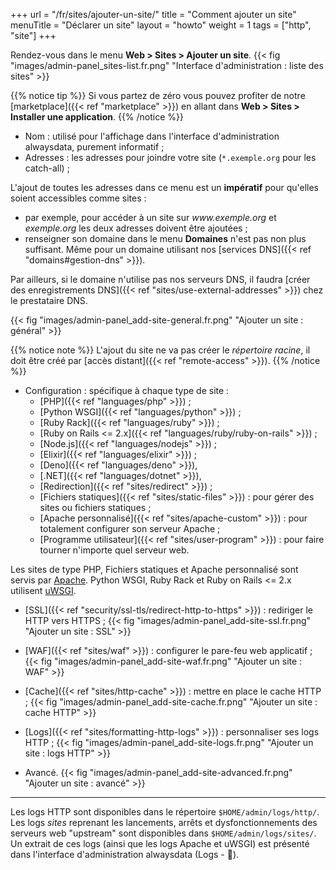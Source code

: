 +++
url = "/fr/sites/ajouter-un-site/"
title = "Comment ajouter un site"
menuTitle = "Déclarer un site"
layout = "howto"
weight = 1
tags = ["http", "site"]
+++

Rendez-vous dans le menu **Web > Sites > Ajouter un site**.
{{< fig "images/admin-panel_sites-list.fr.png" "Interface d'administration : liste des sites" >}}

{{% notice tip %}}
Si vous partez de zéro vous pouvez profiter de notre [marketplace]({{< ref "marketplace" >}}) en allant dans **Web > Sites > Installer une application**.
{{% /notice %}}

- Nom : utilisé pour l'affichage dans l'interface d'administration alwaysdata, purement informatif ;
- Adresses : les adresses pour joindre votre site (`*.exemple.org` pour les catch-all) ;

L'ajout de toutes les adresses dans ce menu est un **impératif** pour qu'elles soient accessibles comme sites :
- par exemple, pour accéder à un site sur *www\.exemple.org* et *exemple.org* les deux adresses doivent être ajoutées ;
- renseigner son domaine dans le menu **Domaines** n'est pas non plus suffisant. Même pour un domaine utilisant nos [services DNS]({{< ref "domains#gestion-dns" >}}).

Par ailleurs, si le domaine n'utilise pas nos serveurs DNS, il faudra [créer des enregistrements DNS]({{< ref "sites/use-external-addresses" >}}) chez le prestataire DNS.

{{< fig "images/admin-panel_add-site-general.fr.png" "Ajouter un site : général" >}}

{{% notice note %}}
L'ajout du site ne va pas créer le *répertoire racine*, il doit être créé par [accès distant]({{< ref "remote-access" >}}).
{{% /notice %}}

- Configuration : spécifique à chaque type de site :
    - [PHP]({{< ref "languages/php" >}}) ;
    - [Python WSGI]({{< ref "languages/python" >}}) ;
    - [Ruby Rack]({{< ref "languages/ruby" >}}) ;
    - [Ruby on Rails <= 2.x]({{< ref "languages/ruby/ruby-on-rails" >}}) ;
    - [Node.js]({{< ref "languages/nodejs" >}}) ;
    - [Elixir]({{< ref "languages/elixir" >}}) ;
    - [Deno]({{< ref "languages/deno" >}}),
    - [.NET]({{< ref "languages/dotnet" >}}),
    - [Redirection]({{< ref "sites/redirect" >}}) ;
    - [Fichiers statiques]({{< ref "sites/static-files" >}}) : pour gérer des sites ou fichiers statiques ;
    - [Apache personnalisé]({{< ref "sites/apache-custom" >}}) : pour totalement configurer son serveur Apache ;
    - [Programme utilisateur]({{< ref "sites/user-program" >}}) : pour faire tourner n'importe quel serveur web.

Les sites de type PHP, Fichiers statiques et Apache personnalisé sont servis par [Apache](https://httpd.apache.org/). Python WSGI, Ruby Rack et Ruby on Rails <= 2.x utilisent [uWSGI](https://uwsgi-docs.readthedocs.io/en/latest/).

- [SSL]({{< ref "security/ssl-tls/redirect-http-to-https" >}}) : rediriger le HTTP vers HTTPS ;
    {{< fig "images/admin-panel_add-site-ssl.fr.png" "Ajouter un site : SSL" >}}

- [WAF]({{< ref "sites/waf" >}}) : configurer le pare-feu web applicatif ;
    {{< fig "images/admin-panel_add-site-waf.fr.png" "Ajouter un site : WAF" >}}

- [Cache]({{< ref "sites/http-cache" >}}) : mettre en place le cache HTTP ;
    {{< fig "images/admin-panel_add-site-cache.fr.png" "Ajouter un site : cache HTTP" >}}

- [Logs]({{< ref "sites/formatting-http-logs" >}}) : personnaliser ses logs HTTP ;
    {{< fig "images/admin-panel_add-site-logs.fr.png" "Ajouter un site : logs HTTP" >}}

- Avancé.
    {{< fig "images/admin-panel_add-site-advanced.fr.png" "Ajouter un site : avancé" >}}

---

Les logs HTTP sont disponibles dans le répertoire `$HOME/admin/logs/http/`. Les logs _sites_ reprenant les lancements, arrêts et dysfonctionnements des serveurs web "upstream" sont disponibles dans `$HOME/admin/logs/sites/`. Un extrait de ces logs (ainsi que les logs Apache et uWSGI) est présenté dans l'interface d'administration alwaysdata  (Logs - 📄).

